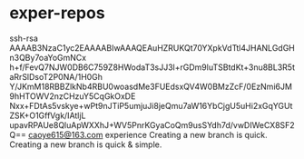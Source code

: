exper-repos
===========
ssh-rsa AAAAB3NzaC1yc2EAAAABIwAAAQEAuHZRUKQt70YXpkVdTtl4JHANLGdGHn3QBy7oaYoGmNCx
h+f/FevQ7NJW0DB6C759Z8HWodaT3sJJ3l+rGDm9luTSBtdKt+3nu8BL3R5taRrSlDsoT2P0NA/1H0Gh
Y/JKmM18RBBZlkNb4RBU0woasdMe3FUEdsxQV4W0BMzZcF/0EzNmi6JM9hHTOWV2nzCHzuY5CqGkOxDE
Nxx+FDtAs5vskye+wPt9nJTiP5umjuJi8jeQmu7aW16YbCjgU5uHi2xGqYGUtZSK+O1GffVgk/IAtljL
upavRPAUe8QluApWXXhJ+WV5PnrKGyaCoQm9usSYdh7d/vwDIWeCX8SF2Q== caoye615@163.com
experience 
Creating a new branch is quick.
Creating a new branch is quick & simple.
